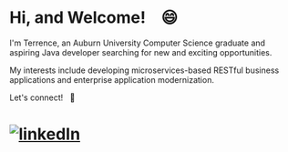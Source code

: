 # Hi, and Welcome!  &ensp;  😄    

I'm Terrence, an Auburn University Computer Science graduate and aspiring Java developer searching for new and exciting opportunities.

My interests include developing microservices-based RESTful business applications and enterprise application modernization. 

Let's connect! &nbsp; :link:

# [![linkedIn](https://user-images.githubusercontent.com/51840702/209761293-013fbabc-4c06-4b06-be47-ebce03eaf27a.svg)](https://www.linkedin.com/in/terrencebamberg/)


<!--
**TerrenceBamberg/TerrenceBamberg** is a ✨ _special_ ✨ repository because its `README.md` (this file) appears on your GitHub profile.

Here are some ideas to get you started:

- 🔭 I’m currently working on ...
- 🌱 I’m currently learning ...
- 👯 I’m looking to collaborate on ...
- 🤔 I’m looking for help with ...
- 💬 Ask me about ...
- 📫 How to reach me: ...
- 😄 Pronouns: ...
- ⚡ Fun fact: ...
-->

